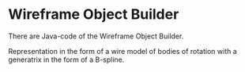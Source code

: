 # Wireframe Object Builder
There are Java-code of the Wireframe Object Builder.

Representation in the form of a wire model of bodies of rotation with
a generatrix in the form of a B-spline.
